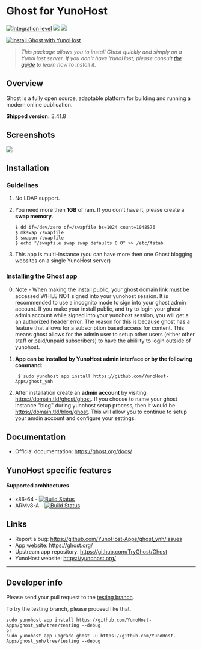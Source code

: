 # Ghost for YunoHost

[![Integration level](https://dash.yunohost.org/integration/ghost.svg)](https://dash.yunohost.org/appci/app/ghost) ![](https://ci-apps.yunohost.org/ci/badges/ghost.status.svg) ![](https://ci-apps.yunohost.org/ci/badges/ghost.maintain.svg)

[![Install Ghost with YunoHost](https://install-app.yunohost.org/install-with-yunohost.svg)](https://install-app.yunohost.org/?app=ghost)

> *This package allows you to install Ghost quickly and simply on a YunoHost server.
If you don't have YunoHost, please consult [the guide](https://yunohost.org/#/install) to learn how to install it.*

## Overview
Ghost is a fully open source, adaptable platform for building and running a modern online publication.

**Shipped version:** 3.41.8

## Screenshots

![](https://ghost.org/images/home/home-screenshot_hu41cb56656a4d54646913b3f720de164d_129780_2000x0_resize_box_2.png)

## Installation

### Guidelines

 1. No LDAP support.
 1. You need more then **1GB** of ram. If you don't have it, please create a **swap memory**.

        $ dd if=/dev/zero of=/swapfile bs=1024 count=1048576
        $ mkswap /swapfile
        $ swapon /swapfile
        $ echo "/swapfile swap swap defaults 0 0" >> /etc/fstab
 1. This app is multi-instance (you can have more then one Ghost blogging websites on a single YunoHost server)

### Installing the Ghost app

 0. Note - When making the install public, your ghost domain link must be accessed WHILE NOT signed into your yunohost session. It is recommended to use a incognito mode to sign into your ghost admin account. If you make your install public, and try to login your ghost admin account while signed into your yunohost session, you will get a an authorized header error. The reason for this is because ghost has a feature that allows for a subscription based access for content. This means ghost allows for the admin user to setup other users (either other staff or paid/unpaid subscribers) to have the abilility to login outside of yunohost. 
 
 1. **App can be installed by YunoHost admin interface or by the following command:**

         $ sudo yunohost app install https://github.com/YunoHost-Apps/ghost_ynh
 2. After installation create an **admin account** by visiting https://domain.tld/ghost/ghost. If you choose to name your ghost instance "blog" during yunohost setup process, then it would be https://domain.tld/blog/ghost. This will allow you to continue to setup your amdin account and configure your settings.

## Documentation

 * Official documentation: https://ghost.org/docs/

## YunoHost specific features

#### Supported architectures

* x86-64 - [![Build Status](https://ci-apps.yunohost.org/ci/logs/ghost%20%28Apps%29.svg)](https://ci-apps.yunohost.org/ci/apps/ghost/)
* ARMv8-A - [![Build Status](https://ci-apps-arm.yunohost.org/ci/logs/ghost%20%28Apps%29.svg)](https://ci-apps-arm.yunohost.org/ci/apps/ghost/)

## Links

 * Report a bug: https://github.com/YunoHost-Apps/ghost_ynh/issues
 * App website: https://ghost.org/
 * Upstream app repository: https://github.com/TryGhost/Ghost
 * YunoHost website: https://yunohost.org/

---

## Developer info

Please send your pull request to the [testing branch](https://github.com/YunoHost-Apps/ghost_ynh/tree/testing).

To try the testing branch, please proceed like that.
```
sudo yunohost app install https://github.com/YunoHost-Apps/ghost_ynh/tree/testing --debug
or
sudo yunohost app upgrade ghost -u https://github.com/YunoHost-Apps/ghost_ynh/tree/testing --debug
```
